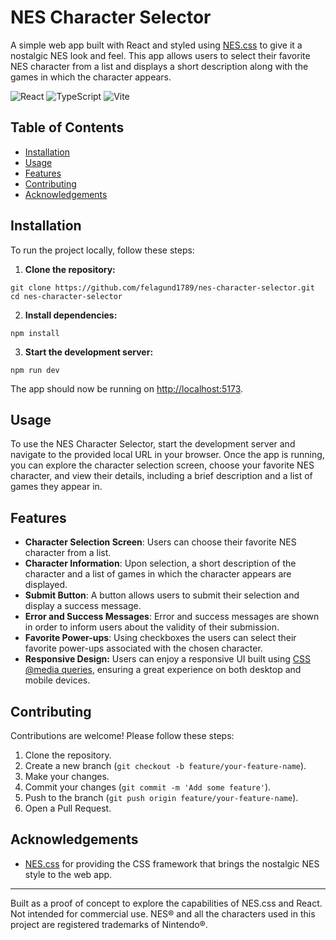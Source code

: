 # NES Character Selector

A simple web app built with React and styled using [NES.css](https://github.com/nostalgic-css/NES.css) to give it a nostalgic NES look and feel. This app allows users to select their favorite NES character from a list and displays a short description along with the games in which the character appears.

![React](https://img.shields.io/badge/-React-000000?style=flat-square&logo=React&logoColor=61DAFB)
![TypeScript](https://img.shields.io/badge/-TypeScript-3178C6?style=flat-square&logo=TypeScript&logoColor=white)
![Vite](https://img.shields.io/badge/-Vite-646CFF?style=flat-square&logo=vite&logoColor=white)

## Table of Contents
- [Installation](#installation)
- [Usage](#usage)
- [Features](#features)
- [Contributing](#contributing)
- [Acknowledgements](#acknowledgements)

## Installation

To run the project locally, follow these steps:

1. **Clone the repository:**
```
git clone https://github.com/felagund1789/nes-character-selector.git
cd nes-character-selector
```

2. **Install dependencies:**
```
npm install
```

3. **Start the development server:**
```
npm run dev
```
The app should now be running on [http://localhost:5173](http://localhost:5173).

## Usage

To use the NES Character Selector, start the development server and navigate to the provided local URL in your browser. Once the app is running, you can explore the character selection screen, choose your favorite NES character, and view their details, including a brief description and a list of games they appear in.

## Features

- **Character Selection Screen**: Users can choose their favorite NES character from a list.
- **Character Information**: Upon selection, a short description of the character and a list of games in which the character appears are displayed.
- **Submit Button**: A button allows users to submit their selection and display a success message.
- **Error and Success Messages**: Error and success messages are shown in order to inform users about the validity of their submission.
- **Favorite Power-ups**: Using checkboxes the users can select their favorite power-ups associated with the chosen character.
- **Responsive Design:** Users can enjoy a responsive UI built using [CSS @media queries](https://developer.mozilla.org/en-US/docs/Web/CSS/CSS_media_queries), ensuring a great experience on both desktop and mobile devices.

## Contributing

Contributions are welcome! Please follow these steps:

1. Clone the repository.
2. Create a new branch (`git checkout -b feature/your-feature-name`).
3. Make your changes.
4. Commit your changes (`git commit -m 'Add some feature'`).
5. Push to the branch (`git push origin feature/your-feature-name`).
6. Open a Pull Request.

## Acknowledgements

- [NES.css](https://github.com/nostalgic-css/NES.css) for providing the CSS framework that brings the nostalgic NES style to the web app.

---

Built as a proof of concept to explore the capabilities of NES.css and React. Not intended for commercial use.
NES® and all the characters used in this project are registered trademarks of Nintendo®.
